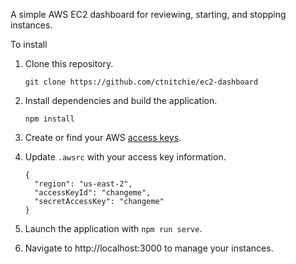A simple AWS EC2 dashboard for reviewing, starting, and stopping instances.

To install

1. Clone this repository.

       git clone https://github.com/ctnitchie/ec2-dashboard

2. Install dependencies and build the application.

       npm install

3. Create or find your AWS [access keys](http://docs.aws.amazon.com/AWSSimpleQueueService/latest/SQSGettingStartedGuide/AWSCredentials.html).
4. Update `.awsrc` with your access key information.

       {
         "region": "us-east-2",
         "accessKeyId": "changeme",
         "secretAccessKey": "changeme"
       }

5. Launch the application with `npm run serve`.
6. Navigate to http://localhost:3000 to manage your instances.
